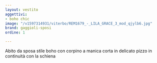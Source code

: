 ```yaml
---
layout: vestito
aggettivi:
- boho chic
image: "/v1597314931/viterbo/REM1679_-_LILA_GRACE_3_mod_qjylb6.jpg"
brand: gaggioli-sposi
ordine: 1

---
```

Abito da sposa stile boho con corpino a manica corta in delicato pizzo in continuità con la schiena